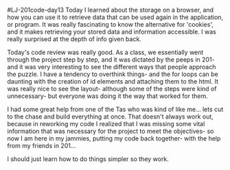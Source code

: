 #LJ-201code-day13
Today I learned about the storage on a browser, and how you can use it to retrieve data that can be used again in the application, or program. It was really fascinating to know the alternative for 'cookies', and it makes retrieving your stored data and information accessible. I was really surprised at the depth of info given back.

Today's code review was really good. As a class, we essentially went through the project step by step, and it was dictated by the peeps in 201- and it was very interesting to see the different ways that people approach the puzzle. I have a tendency to  overthink things- and the for loops can be daunting with the creation of id elements and attaching them to the html. It was really nice to see the layout- although some of the steps were kind of unnecessary- but everyone was doing it the way that worked for them.

I had some great help from one of the Tas who was kind of like me... lets cut to the chase and build everything at once. That doesn't always work out, because in reworking my code I realized that I was missing some vital information that was necessary for the project to meet the objectives- so now I  am here in my jammies, putting my code back together- with the help from my friends in 201...

I should just learn how to do things simpler so they work. 
